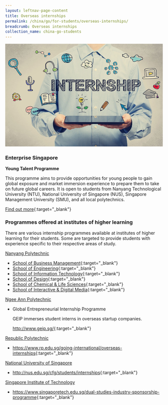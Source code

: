 ```yaml
---
layout: leftnav-page-content
title: Overseas internships
permalink: /china/go/for-students/overseas-internships/
breadcrumb: Overseas internships
collection_name: china-go-students
---
```


<img src="\images\asean-students\overseas-internships.jpg" alt="overseas internship banner" style="width:800px;" />

### **Enterprise Singapore**

**Young Talent Programme**

This programme aims to provide opportunities for young people to gain global exposure and market immersion experience to prepare them to take on future global careers. It is open to students from Nanyang Technological University (NTU), National University of Singapore (NUS), Singapore Management University (SMU), and all local polytechnics.

[Find out more](https://ie.enterprisesg.gov.sg/Venture-Overseas/talent-development/ytp-market-immersion){:target="_blank"}



### **Programmes offered at institutes of higher learning**

There are various internship programmes available at institutes of higher learning for their students. Some are targeted to provide students with experience specific to their respective areas of study.



<u>Nanyang Polytechnic</u>

- [School of Business Management](http://www.nyp.edu.sg/schools/sbm/internships.html){:target="_blank"}
- [School of Engineering](http://www.nyp.edu.sg/schools/seg/internships.html){:target="_blank"}
- [School of Information Technology](http://www.nyp.edu.sg/schools/sit/internships.html){:target="_blank"}
- [School of Design](http://www.nyp.edu.sg/schools/sdn/internships.html){:target="_blank"}
- [School of Chemical & Life Sciences](http://www.nyp.edu.sg/schools/scl/internships.html){:target="_blank"}
- [School of Interactive & Digital Media](http://www.nyp.edu.sg/schools/sidm/internships.html){:target="_blank"}



<u>Ngee Ann Polytechnic</u>

- Global Entrepreneurial Internship Programme

  GEIP immerses student interns in overseas startup companies.

  <http://www.geip.sg/>{:target="_blank"}



<u>Republic Polytechnic</u>

- <https://www.rp.edu.sg/going-international/overseas-internships>{:target="_blank"}



<u>National University of Singapore</u>

- <http://nus.edu.sg/cfg/students/internships>{:target="_blank"}



<u>Singapore Institute of Technology</u>

- <https://www.singaporetech.edu.sg/dual-studies-industry-sponsorship-programme>{:target="_blank"}

